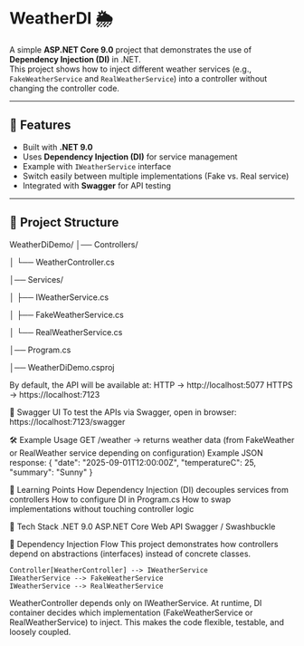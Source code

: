 # WeatherDI  🌦️

A simple **ASP.NET Core 9.0** project that demonstrates the use of **Dependency Injection (DI)** in .NET.  
This project shows how to inject different weather services (e.g., `FakeWeatherService` and `RealWeatherService`) into a controller without changing the controller code.

---

## 🚀 Features
- Built with **.NET 9.0**
- Uses **Dependency Injection (DI)** for service management
- Example with `IWeatherService` interface
- Switch easily between multiple implementations (Fake vs. Real service)
- Integrated with **Swagger** for API testing

---

## 📂 Project Structure
WeatherDiDemo/
│── Controllers/

│ └── WeatherController.cs

│── Services/

│ ├── IWeatherService.cs

│ ├── FakeWeatherService.cs

│ └── RealWeatherService.cs

│── Program.cs

│── WeatherDiDemo.csproj


By default, the API will be available at:
HTTP → http://localhost:5077
HTTPS → https://localhost:7123

📖 Swagger UI
To test the APIs via Swagger, open in browser:
https://localhost:7123/swagger

🛠️ Example Usage
GET /weather → returns weather data (from FakeWeather or RealWeather service depending on configuration)
Example JSON response:
{
  "date": "2025-09-01T12:00:00Z",
  "temperatureC": 25,
  "summary": "Sunny"
}


🎯 Learning Points
How Dependency Injection (DI) decouples services from controllers
How to configure DI in Program.cs
How to swap implementations without touching controller logic

📌 Tech Stack
.NET 9.0
ASP.NET Core Web API
Swagger / Swashbuckle

🔄 Dependency Injection Flow
This project demonstrates how controllers depend on abstractions (interfaces) instead of concrete classes.

    Controller[WeatherController] --> IWeatherService
    IWeatherService --> FakeWeatherService
    IWeatherService --> RealWeatherService

WeatherController depends only on IWeatherService.
At runtime, DI container decides which implementation (FakeWeatherService or RealWeatherService) to inject.
This makes the code flexible, testable, and loosely coupled.
